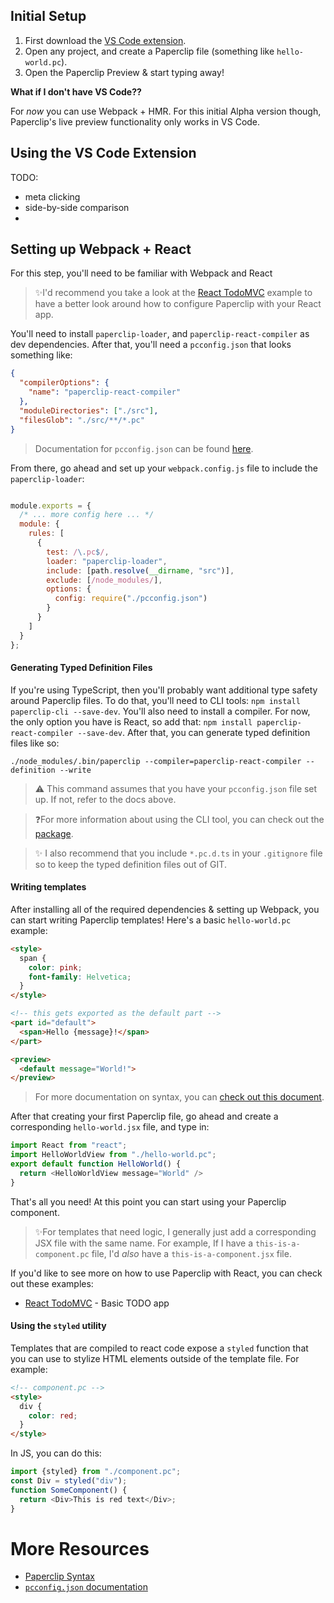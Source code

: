 <!--

TODOS:

- When to use slots
- importing components
- moduleDirectories

-->
## Initial Setup

1. First download the [VS Code extension](https://marketplace.visualstudio.com/items?itemName=crcn.paperclip-vscode-extension). 
1. Open any project, and create a Paperclip file (something like `hello-world.pc`).
1. Open the Paperclip Preview & start typing away!

**What if I don't have VS Code??**

For _now_ you can use Webpack + HMR. For this initial Alpha version though, Paperclip's live preview functionality only works in VS Code. 

## Using the VS Code Extension

TODO:

- meta clicking
- side-by-side comparison
- 


## Setting up Webpack + React

For this step, you'll need to be familiar with Webpack and React

> ✨I'd recommend you take a look at the [React TodoMVC](../../examples/react-todomvc) example to have a better look around how to configure Paperclip with your React app. 

You'll need to install `paperclip-loader`, and `paperclip-react-compiler` as dev dependencies. After that, you'll need a `pcconfig.json` that looks something like:

```json
{
  "compilerOptions": {
    "name": "paperclip-react-compiler"
  },
  "moduleDirectories": ["./src"],
  "filesGlob": "./src/**/*.pc"
}

```

> Documentation for `pcconfig.json` can be found [here](../Paperclip%20Config).

From there, go ahead and set up your `webpack.config.js` file to include the `paperclip-loader`:

```javascript

module.exports = {
  /* ... more config here ... */
  module: {
    rules: [
      {
        test: /\.pc$/,
        loader: "paperclip-loader",
        include: [path.resolve(__dirname, "src")],
        exclude: [/node_modules/],
        options: {
          config: require("./pcconfig.json")
        }
      }
    ]
  }
};

```

#### Generating Typed Definition Files

If you're using TypeScript, then you'll probably want additional type safety around Paperclip files. To do that, you'll need to CLI tools: `npm install paperclip-cli --save-dev`. You'll also need to install a compiler. For now, the only option you have is React, so add that: `npm install paperclip-react-compiler --save-dev`. After that, you can generate typed definition files like so:

```
./node_modules/.bin/paperclip --compiler=paperclip-react-compiler --definition --write
```


> ⚠️ This command assumes that you have your `pcconfig.json` file set up. If not, refer to the docs above.

> ❓For more information about using the CLI tool, you can check out the [package](../../packages/paperclip-cli). 

> ✨ I also recommend that you include `*.pc.d.ts` in your `.gitignore` file so to keep the typed definition files out of GIT. 

#### Writing templates

After installing all of the required dependencies & setting up Webpack, you can start writing Paperclip templates! Here's a basic `hello-world.pc` example:

```html
<style>
  span {
    color: pink;
    font-family: Helvetica;
  }
</style>

<!-- this gets exported as the default part -->
<part id="default">
  <span>Hello {message}!</span>
</part>

<preview>
  <default message="World!">
</preview>
```

> For more documentation on syntax, you can [check out this document](../Syntax).

After that creating your first Paperclip file, go ahead and create a corresponding `hello-world.jsx` file, and type in:

```javascript
import React from "react";
import HelloWorldView from "./hello-world.pc";
export default function HelloWorld() {
  return <HelloWorldView message="World" />
}
```

That's all you need! At this point you can start using your Paperclip component. 

> ✨For templates that need logic, I generally just add a corresponding JSX file with the same name. For example, If I have a `this-is-a-component.pc` file, I'd _also_ have a `this-is-a-component.jsx` file. 

If you'd like to see more on how to use Paperclip with React, you can check out these examples:

- [React TodoMVC](../../examples/react-todomvc) - Basic TODO app

#### Using the `styled` utility

Templates that are compiled to react code expose a `styled` function that you can use to stylize HTML elements outside of the template file. For example:

```html
<!-- component.pc -->
<style>
  div {
    color: red;
  }
</style>
```

In JS, you can do this:

```javascript
import {styled} from "./component.pc";
const Div = styled("div");
function SomeComponent() {
  return <Div>This is red text</Div>;
}
```

# More Resources

- [Paperclip Syntax](../Syntax)
- [`pcconfig.json` documentation](../Paperclip%20Config)
